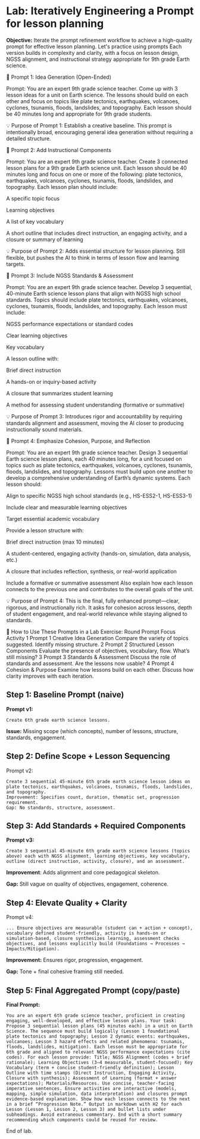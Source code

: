 # Lab: Iteratively Engineering a Prompt for lesson planning

**Objective:** Iterate the prompt refinement workflow to achieve a high-quality prompt for effective lesson planning.
Let's practice using prompts
Each version builds in complexity and clarity, with a focus on lesson design, NGSS alignment, and instructional strategy appropriate for 9th grade Earth science.

🔹 Prompt 1: Idea Generation (Open-Ended)

Prompt: You are an expert 9th grade science teacher. Come up with 3 lesson ideas for a unit on Earth science. The lessons should build on each other and focus on topics like plate tectonics, earthquakes, volcanoes, cyclones, tsunamis, floods, landslides, and topography. Each lesson should be 40 minutes long and appropriate for 9th grade students.

💡 Purpose of Prompt 1: Establish a creative baseline. This prompt is intentionally broad, encouraging general idea generation without requiring a detailed structure.

🔹 Prompt 2: Add Instructional Components

Prompt: You are an expert 9th grade science teacher. Create 3 connected lesson plans for a 9th grade Earth science unit. Each lesson should be 40 minutes long and focus on one or more of the following: plate tectonics, earthquakes, volcanoes, cyclones, tsunamis, floods, landslides, and topography. Each lesson plan should include:

A specific topic focus

Learning objectives

A list of key vocabulary

A short outline that includes direct instruction, an engaging activity, and a closure or summary of learning

💡 Purpose of Prompt 2: Adds essential structure for lesson planning. Still flexible, but pushes the AI to think in terms of lesson flow and learning targets.

🔹 Prompt 3: Include NGSS Standards & Assessment

Prompt: You are an expert 9th grade science teacher. Develop 3 sequential, 40-minute Earth science lesson plans that align with NGSS high school standards. Topics should include plate tectonics, earthquakes, volcanoes, cyclones, tsunamis, floods, landslides, and topography. Each lesson must include:

NGSS performance expectations or standard codes

Clear learning objectives

Key vocabulary

A lesson outline with:

Brief direct instruction

A hands-on or inquiry-based activity

A closure that summarizes student learning

A method for assessing student understanding (formative or summative)

💡 Purpose of Prompt 3: Introduces rigor and accountability by requiring standards alignment and assessment, moving the AI closer to producing instructionally sound materials.

🔹 Prompt 4: Emphasize Cohesion, Purpose, and Reflection

Prompt: You are an expert 9th grade science teacher. Design 3 sequential Earth science lesson plans, each 40 minutes long, for a unit focused on topics such as plate tectonics, earthquakes, volcanoes, cyclones, tsunamis, floods, landslides, and topography. Lessons must build upon one another to develop a comprehensive understanding of Earth’s dynamic systems. Each lesson should:

Align to specific NGSS high school standards (e.g., HS-ESS2-1, HS-ESS3-1)

Include clear and measurable learning objectives

Target essential academic vocabulary

Provide a lesson structure with:

Brief direct instruction (max 10 minutes)

A student-centered, engaging activity (hands-on, simulation, data analysis, etc.)

A closure that includes reflection, synthesis, or real-world application

Include a formative or summative assessment Also explain how each lesson connects to the previous one and contributes to the overall goals of the unit.

💡 Purpose of Prompt 4: This is the final, fully enhanced prompt—clear, rigorous, and instructionally rich. It asks for cohesion across lessons, depth of student engagement, and real-world relevance while staying aligned to standards.

🧪 How to Use These Prompts in a Lab Exercise: Round Prompt Focus Activity 1 Prompt 1 Creative Idea Generation Compare the variety of topics suggested. Identify missing structure. 2 Prompt 2 Structured Lesson Components Evaluate the presence of objectives, vocabulary, flow. What’s still missing? 3 Prompt 3 Standards & Assessment Discuss the role of standards and assessment. Are the lessons now usable? 4 Prompt 4 Cohesion & Purpose Examine how lessons build on each other. Discuss how clarity improves with each iteration.


## Step 1: Baseline Prompt (naive)
**Prompt v1:**
```text
Create 6th grade earth science lessons.
```

**Issue:** Missing scope (which concepts), number of lessons, structure, standards, engagement.

## Step 2: Define Scope + Lesson Sequencing
Prompt v2:
```text
Create 3 sequential 45-minute 6th grade earth science lesson ideas on plate tectonics, earthquakes, volcanoes, tsunamis, floods, landslides, and topography.
Improvement: Specifies count, duration, thematic set, progression requirement.
Gap: No standards, structure, assessment.
```

## Step 3: Add Standards + Required Components
**Prompt v3:**

```text
Create 3 sequential 45-minute 6th grade earth science lessons (topics above) each with NGSS alignment, learning objectives, key vocabulary, outline (direct instruction, activity, closure), and an assessment.
```

**Improvement**: Adds alignment and core pedagogical skeleton.

**Gap:** Still vague on quality of objectives, engagement, coherence.

## Step 4: Elevate Quality + Clarity
Prompt v4: 
```text
... Ensure objectives are measurable (student can + action + concept), vocabulary defined student-friendly, activity is hands-on or simulation-based, closure synthesizes learning, assessment checks objectives, and lessons explicitly build (Foundations → Processes → Impacts/Mitigation).
```

**Improvement:** Ensures rigor, progression, engagement.

**Gap:** Tone + final cohesive framing still needed.

## Step 5: Final Aggregated Prompt (copy/paste)
**Final Prompt:**

```text
You are an expert 6th grade science teacher, proficient in creating engaging, well-developed, and effective lesson plans. Your task: Propose 3 sequential lesson plans (45 minutes each) in a unit on Earth Science. The sequence must build logically (Lesson 1 foundational plate tectonics and topography; Lesson 2 dynamic events: earthquakes, volcanoes; Lesson 3 hazard effects and related phenomena: tsunamis, floods, landslides, mitigation). Each lesson must be appropriate for 6th grade and aligned to relevant NGSS performance expectations (cite codes). For each lesson provide: Title; NGSS Alignment (codes + brief rationale); Learning Objectives (3–4 measurable, student-focused); Key Vocabulary (term + concise student-friendly definition); Lesson Outline with time stamps (Direct Instruction, Engaging Activity, Closure with synthesis); Assessment of Learning (format + answer expectations); Materials/Resources. Use concise, teacher-facing imperative sentences. Ensure activities are interactive (models, mapping, simple simulation, data interpretation) and closures prompt evidence-based explanation. Show how each lesson connects to the next in a brief “Progression Note.” Output in markdown with H2 for each Lesson (Lesson 1, Lesson 2, Lesson 3) and bullet lists under subheadings. Avoid extraneous commentary. End with a short summary recommending which components could be reused for review.
```

End of lab.
